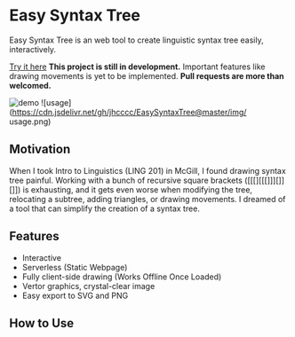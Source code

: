 # Easy Syntax Tree
Easy Syntax Tree is an web tool to create linguistic syntax tree easily, interactively. 

[Try it here](!https://jhcccc.github.io/EasySyntaxTree/) **This project is still in development.** Important features like drawing movements is yet to be implemented. **Pull requests are more than welcomed.**

![demo](https://cdn.jsdelivr.net/gh/jhcccc/EasySyntaxTree@master/img/tree.png)
![usage](https://cdn.jsdelivr.net/gh/jhcccc/EasySyntaxTree@master/img/
usage.png)

## Motivation
When I took Intro to Linguistics (LING 201) in McGill, I found drawing syntax tree painful. Working with a bunch of recursive square brackets ([[[][[[]]][]][]]) is exhausting, and it gets even worse when modifying the tree, relocating a subtree, adding triangles, or drawing movements. I dreamed of a tool that can simplify the creation of a syntax tree.

## Features
- Interactive
- Serverless (Static Webpage)
- Fully client-side drawing (Works Offline Once Loaded)
- Vertor graphics, crystal-clear image
- Easy export to SVG and PNG

## How to Use
